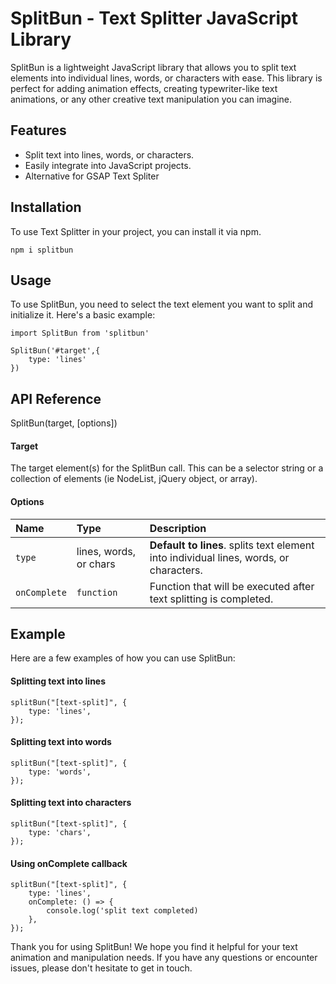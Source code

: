 # SplitBun - Text Splitter JavaScript Library

SplitBun is a lightweight JavaScript library that allows you to split text elements into individual lines, words, or characters with ease. This library is perfect for adding animation effects, creating typewriter-like text animations, or any other creative text manipulation you can imagine.

## Features

- Split text into lines, words, or characters.
- Easily integrate into JavaScript projects.
- Alternative for GSAP Text Spliter

## Installation

To use Text Splitter in your project, you can install it via npm.

```
npm i splitbun
```

## Usage

To use SplitBun, you need to select the text element you want to split and initialize it. Here's a basic example:

```
import SplitBun from 'splitbun'

SplitBun('#target',{
    type: 'lines'
})
```

## API Reference

SplitBun(target, [options])

#### Target

The target element(s) for the SplitBun call. This can be a selector string or a collection of elements (ie NodeList, jQuery object, or array).

#### Options

| Name         | Type                  | Description                                                                            |
| :----------- | :-------------------- | :------------------------------------------------------------------------------------- |
| `type`       | lines, words, or chars | **Default to lines**. splits text element into individual lines, words, or characters. |
| `onComplete` | `function`            | Function that will be executed after text splitting is completed.                      |

## Example

Here are a few examples of how you can use SplitBun:

#### Splitting text into lines

```
splitBun("[text-split]", {
    type: 'lines',
});
```

#### Splitting text into words

```
splitBun("[text-split]", {
    type: 'words',
});
```

#### Splitting text into characters

```
splitBun("[text-split]", {
    type: 'chars',
});
```

#### Using onComplete callback

```
splitBun("[text-split]", {
    type: 'lines',
    onComplete: () => {
        console.log('split text completed)
    },
});
```

Thank you for using SplitBun! We hope you find it helpful for your text animation and manipulation needs. If you have any questions or encounter issues, please don't hesitate to get in touch.
